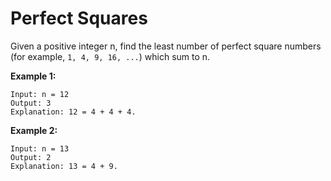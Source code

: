 # Perfect Squares

Given a positive integer n, find the least number of perfect square numbers (for example, `1, 4, 9, 16, ...`) which sum to n.

**Example 1:**

```pseudo
Input: n = 12
Output: 3
Explanation: 12 = 4 + 4 + 4.
```

**Example 2:**

```pseudo
Input: n = 13
Output: 2
Explanation: 13 = 4 + 9.
```
